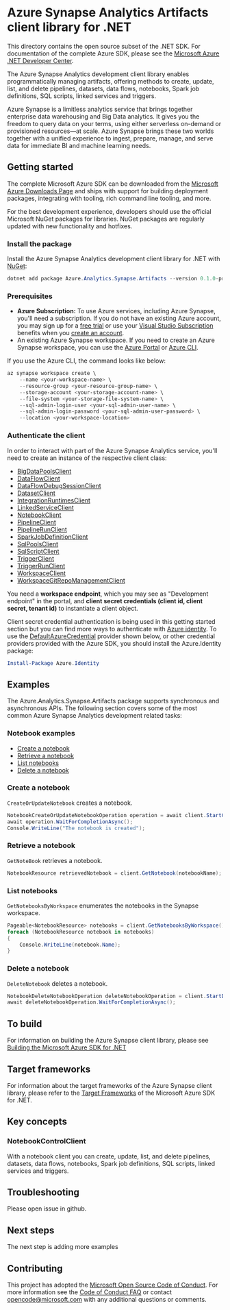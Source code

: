 # Azure Synapse Analytics Artifacts client library for .NET

This directory contains the open source subset of the .NET SDK. For documentation of the complete Azure SDK, please see the [Microsoft Azure .NET Developer Center](https://azure.microsoft.com/develop/net/).

The Azure Synapse Analytics development client library enables programmatically managing artifacts, offering methods to create, update, list, and delete pipelines, datasets, data flows, notebooks, Spark job definitions, SQL scripts, linked services and triggers.

Azure Synapse is a limitless analytics service that brings together enterprise data warehousing and Big Data analytics. It gives you the freedom to query data on your terms, using either serverless on-demand or provisioned resources—at scale. Azure Synapse brings these two worlds together with a unified experience to ingest, prepare, manage, and serve data for immediate BI and machine learning needs. 

## Getting started

The complete Microsoft Azure SDK can be downloaded from the [Microsoft Azure Downloads Page](https://azure.microsoft.com/downloads/?sdk=net) and ships with support for building deployment packages, integrating with tooling, rich command line tooling, and more.

For the best development experience, developers should use the official Microsoft NuGet packages for libraries. NuGet packages are regularly updated with new functionality and hotfixes.

### Install the package
Install the Azure Synapse Analytics development client library for .NET with [NuGet](https://www.nuget.org/):

```PowerShell
dotnet add package Azure.Analytics.Synapse.Artifacts --version 0.1.0-preview.2
```

### Prerequisites
- **Azure Subscription:**  To use Azure services, including Azure Synapse, you'll need a subscription.  If you do not have an existing Azure account, you may sign up for a [free trial](https://azure.microsoft.com/free) or use your [Visual Studio Subscription](https://visualstudio.microsoft.com/subscriptions/) benefits when you [create an account](https://account.windowsazure.com/Home/Index).
- An existing Azure Synapse workspace. If you need to create an Azure Synapse workspace, you can use the [Azure Portal](https://portal.azure.com/) or [Azure CLI](https://docs.microsoft.com/cli/azure).

If you use the Azure CLI, the command looks like below:

```PowerShell
az synapse workspace create \
    --name <your-workspace-name> \
    --resource-group <your-resource-group-name> \
    --storage-account <your-storage-account-name> \
    --file-system <your-storage-file-system-name> \
    --sql-admin-login-user <your-sql-admin-user-name> \
    --sql-admin-login-password <your-sql-admin-user-password> \
    --location <your-workspace-location>
```

### Authenticate the client
In order to interact with part of the Azure Synapse Analytics service, you'll need to create an instance of the respective client class:

- [BigDataPoolsClient](https://github.com/Azure/azure-sdk-for-net/blob/master/sdk/synapse/Azure.Analytics.Synapse.Artifacts/src/Customization/BigDataPoolsClient.cs)
- [DataFlowClient](https://github.com/Azure/azure-sdk-for-net/blob/master/sdk/synapse/Azure.Analytics.Synapse.Artifacts/src/Customization/DataFlowClient.cs)
- [DataFlowDebugSessionClient](https://github.com/Azure/azure-sdk-for-net/blob/master/sdk/synapse/Azure.Analytics.Synapse.Artifacts/src/Customization/DataFlowDebugSessionClient.cs)
- [DatasetClient](https://github.com/Azure/azure-sdk-for-net/blob/master/sdk/synapse/Azure.Analytics.Synapse.Artifacts/src/Customization/DatasetClient.cs)
- [IntegrationRuntimesClient](https://github.com/Azure/azure-sdk-for-net/blob/master/sdk/synapse/Azure.Analytics.Synapse.Artifacts/src/Customization/IntegrationRuntimesClient.cs)
- [LinkedServiceClient](https://github.com/Azure/azure-sdk-for-net/blob/master/sdk/synapse/Azure.Analytics.Synapse.Artifacts/src/Customization/LinkedServiceClient.cs)
- [NotebookClient](https://github.com/Azure/azure-sdk-for-net/blob/master/sdk/synapse/Azure.Analytics.Synapse.Artifacts/src/Customization/NotebookClient.cs)
- [PipelineClient](https://github.com/Azure/azure-sdk-for-net/blob/master/sdk/synapse/Azure.Analytics.Synapse.Artifacts/src/Customization/PipelineClient.cs)
- [PipelineRunClient](https://github.com/Azure/azure-sdk-for-net/blob/master/sdk/synapse/Azure.Analytics.Synapse.Artifacts/src/Customization/PipelineRunClient.cs)
- [SparkJobDefinitionClient](https://github.com/Azure/azure-sdk-for-net/blob/master/sdk/synapse/Azure.Analytics.Synapse.Artifacts/src/Customization/SparkJobDefinitionClient.cs)
- [SqlPoolsClient](https://github.com/Azure/azure-sdk-for-net/blob/master/sdk/synapse/Azure.Analytics.Synapse.Artifacts/src/Customization/SqlPoolsClient.cs)
- [SqlScriptClient](https://github.com/Azure/azure-sdk-for-net/blob/master/sdk/synapse/Azure.Analytics.Synapse.Artifacts/src/Customization/SqlScriptClient.cs)
- [TriggerClient](https://github.com/Azure/azure-sdk-for-net/blob/master/sdk/synapse/Azure.Analytics.Synapse.Artifacts/src/Customization/TriggerClient.cs)
- [TriggerRunClient](https://github.com/Azure/azure-sdk-for-net/blob/master/sdk/synapse/Azure.Analytics.Synapse.Artifacts/src/Customization/TriggerRunClient.cs)
- [WorkspaceClient](https://github.com/Azure/azure-sdk-for-net/blob/master/sdk/synapse/Azure.Analytics.Synapse.Artifacts/src/Customization/WorkspaceClient.cs)
- [WorkspaceGitRepoManagementClient](https://github.com/Azure/azure-sdk-for-net/blob/master/sdk/synapse/Azure.Analytics.Synapse.Artifacts/src/Customization/WorkspaceGitRepoManagementClient.cs)

You need a **workspace endpoint**, which you may see as "Development endpoint" in the portal,  and **client secret credentials (client id, client secret, tenant id)** to instantiate a client object.

Client secret credential authentication is being used in this getting started section but you can find more ways to authenticate with [Azure identity](https://github.com/Azure/azure-sdk-for-net/tree/master/sdk/identity/Azure.Identity). To use the [DefaultAzureCredential](https://github.com/Azure/azure-sdk-for-net/tree/master/sdk/identity/Azure.Identity#defaultazurecredential) provider shown below,
or other credential providers provided with the Azure SDK, you should install the Azure.Identity package:

```PowerShell
Install-Package Azure.Identity
```

## Examples
The Azure.Analytics.Synapse.Artifacts package supports synchronous and asynchronous APIs. The following section covers some of the most common Azure Synapse Analytics development related tasks:

### Notebook examples
* [Create a notebook](#create-a-notebook)
* [Retrieve a notebook](#retrieve-a-notebook)
* [List notebooks](#list-notebooks)
* [Delete a notebook](#delete-a-notebook)

### Create a notebook

`CreateOrUpdateNotebook` creates a notebook.

```C# Snippet:CreateNotebook
NotebookCreateOrUpdateNotebookOperation operation = await client.StartCreateOrUpdateNotebookAsync(notebookName, notebookResource);
await operation.WaitForCompletionAsync();
Console.WriteLine("The notebook is created");
```

### Retrieve a notebook

`GetNoteBook` retrieves a notebook.

```C# Snippet:RetrieveNotebook
NotebookResource retrievedNotebook = client.GetNotebook(notebookName);
```

### List notebooks
`GetNotebooksByWorkspace` enumerates the notebooks in the Synapse workspace.

```C# Snippet:ListNotebooks
Pageable<NotebookResource> notebooks = client.GetNotebooksByWorkspace();
foreach (NotebookResource notebook in notebooks)
{
    Console.WriteLine(notebook.Name);
}
```

### Delete a notebook

`DeleteNotebook` deletes a notebook.

```C# Snippet:DeleteNotebook
NotebookDeleteNotebookOperation deleteNotebookOperation = client.StartDeleteNotebook(notebookName);
await deleteNotebookOperation.WaitForCompletionAsync();
```

## To build

For information on building the Azure Synapse client library, please see [Building the Microsoft Azure SDK for .NET](https://github.com/azure/azure-sdk-for-net#to-build)

## Target frameworks

For information about the target frameworks of the Azure Synapse client library, please refer to the [Target Frameworks](https://github.com/azure/azure-sdk-for-net#target-frameworks) of the Microsoft Azure SDK for .NET.  

## Key concepts

### NotebookControlClient
With a notebook client you can create, update, list, and delete pipelines, datasets, data flows, notebooks, Spark job definitions, SQL scripts, linked services and triggers.

## Troubleshooting

Please open issue in github.

## Next steps

The next step is adding more examples

## Contributing

This project has adopted the [Microsoft Open Source Code of Conduct](https://opensource.microsoft.com/codeofconduct/). For more information see the [Code of Conduct FAQ](https://opensource.microsoft.com/codeofconduct/faq/) or contact [opencode@microsoft.com](mailto:opencode@microsoft.com) with any additional questions or comments.
